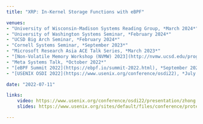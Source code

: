 ```yaml
---
title: "XRP: In-Kernel Storage Functions with eBPF"

venues:
- "University of Wisconsin-Madison Systems Reading Group, *March 2024*"
- "University of Washington Systems Seminar, *February 2024*"
- "UCSD Big Arch Seminar, *February 2024*"
- "Cornell Systems Seminar, *September 2023*"
- "Microsoft Research Asia ACE Talk Series, *March 2023*"
- "[Non-Volatile Memory Workshop (NVMW) 2023](http://nvmw.ucsd.edu/program/), *March 2023*"
- "Meta Systems Talk, *October 2022*"
- "[eBPF Summit 2022](https://ebpf.io/summit-2022.html), *September 2022*"
- "[USENIX OSDI 2022](https://www.usenix.org/conference/osdi22), *July 2022*"

date: "2022-07-11"

links:
    video: https://www.usenix.org/conference/osdi22/presentation/zhong
    slides: https://www.usenix.org/sites/default/files/conference/protected-files/osdi22_slides_zhong_yuhong.pdf

---
```

